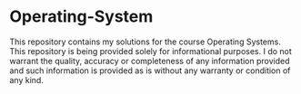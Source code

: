 # Operating-System

This repository contains my solutions for the course Operating Systems. This repository is being provided solely for informational purposes. I do not warrant the quality, accuracy or completeness of any information provided and such information is provided as is without any warranty or condition of any kind.
